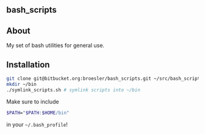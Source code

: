 ## bash_scripts

## About
My set of bash utilities for general use.

## Installation
```bash
git clone git@bitbucket.org:broesler/bash_scripts.git ~/src/bash_scripts
mkdir ~/bin
./symlink_scripts.sh # symlink scripts into ~/bin
```
Make sure to include
```bash
$PATH="$PATH:$HOME/bin"
```
in your `~/.bash_profile`!

